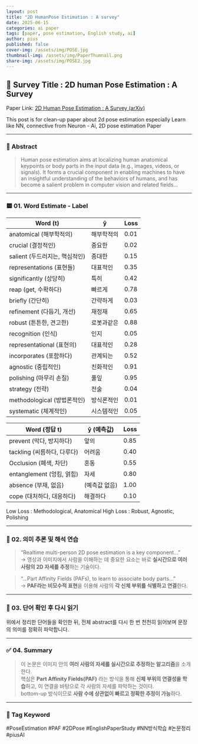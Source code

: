 ```yaml
---
layout: post
title: "2D HumanPose Estimation : A survey"
date: 2025-06-15
categories: ai paper
tags: [paper, pose estimation, English study, ai]
author: pius
published: false
cover-img: /assets/img/POSE.jpg
thumbnail-img: /assets/img/PaperThumnail.png
share-img: /assets/img/POSE2.jpg
---
```


## 📄 Survey Title : 2D human Pose Estimation : A Survey

 Paper Link: [2D Human Pose Estimation : A Survey (arXiv)](https://arxiv.org/abs/2204.07370)


This post is for clean-up paper about 2d pose estimation
especially Learn like NN, connective from Neuron - Ai, 2D pose estimation Paper

---

### 📖 Abstract

> Human pose estimation aims at localizing human
anatomical keypoints or body parts in the input data (e.g.,
images, videos, or signals). It forms a crucial component in
enabling machines to have an insightful understanding of the
behaviors of humans, and has become a salient problem in
computer vision and related fields...

---

### 🟨 01. Word Estimate - Label

| Word (t)            | ŷ | Loss |
| ---------------------- | ------- | ---- |
| anatomical (해부학적의)     | 해부학적의   | 0.01 |
| crucial (결정적인)         | 중요한     | 0.02 |
| salient (두드러지는, 핵심적인)  | 중대한     | 0.15 |
| representations (표현들)  | 대표적인    | 0.35 |
| significantly (상당히)    | 특히      | 0.42 |
| reap (get, 수확하다)       | 빠르게     | 0.78 |
| briefly (간단히)          | 간략하게    | 0.03 |
| refinement (다듬기, 개선)   | 재정재     | 0.65 |
| robust (튼튼한, 견고한)      | 로봇과같은   | 0.88 |
| recognition (인식)       | 인지      | 0.05 |
| representational (표현의) | 대표적인    | 0.28 |
| incorporates (포함하다)    | 관계되는    | 0.52 |
| agnostic (중립적인)        | 친화적인    | 0.91 |
| polishing (마무리 손질)     | 풀잎      | 0.95 |
| strategy (전략)          | 전술      | 0.04 |
| methodological (방법론적인) | 방식론적인   | 0.01 |
| systematic (체계적인)      | 시스템적인   | 0.05 |


| Word (정답 t)           | ŷ (예측값)  | Loss |
| --------------------- | -------- | ---- |
| prevent (막다, 방지하다)    | 앞의       | 0.85 |
| tackling (씨름하다, 다루다)  | 어려움      | 0.40 |
| Occlusion (폐색, 차단)    | 혼동       | 0.55 |
| entanglement (엉킴, 얽힘) | 자세       | 0.80 |
| absence (부재, 없음)      | (예측값 없음) | 1.00 |
| cope (대처하다, 대응하다)     | 해결하다     | 0.10 |


Low Loss : Methodological, Anatomical
High Loss : Robust, Agnostic, Polishing


---

### 🧠 02. 의미 추론 및 해석 연습

> “Realtime multi-person 2D pose estimation is a key component...”  
→ 영상과 이미지에서 사람을 이해하는 데 중요한 요소는 바로 **실시간으로 여러 사람의 2D 자세를 추정**하는 기술이다.

> “...Part Affinity Fields (PAFs), to learn to associate body parts...”  
→ **PAF라는 비모수적 표현**을 이용해 사람의 **각 신체 부위를 식별하고 연결**한다.

---

### 📘 03. 단어 확인 후 다시 읽기

위에서 정리한 단어들을 확인한 뒤, 전체 abstract를 다시 한 번 천천히 읽어보며 문장의 의미를 정확히 파악합니다.  

---

### ✅ 04. Summary

> 이 논문은 이미지 안의 **여러 사람의 자세를 실시간으로 추정하는 알고리즘**을 소개한다.  
> 핵심은 **Part Affinity Fields(PAF)** 라는 방식을 통해 **신체 부위의 연결성을 학습**하고, 이 연결을 바탕으로 각 사람의 자세를 파악하는 것이다.  
> bottom-up 방식이므로 **사람 수에 상관없이 빠르고 정확한 추정이 가능**하다.

---

### 🧩 Tag Keyword

#PoseEstimation #PAF #2DPose #EnglishPaperStudy #NN방식학습 #논문정리 #piusAI
